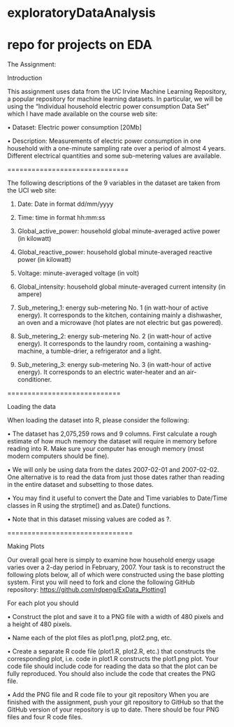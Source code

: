 exploratoryDataAnalysis
=======================
repo for projects on EDA
=======================
The Assignment:

Introduction

This assignment uses data from the UC Irvine Machine Learning Repository, a popular repository for machine learning datasets. In particular, we will be using the “Individual household electric power consumption Data Set” which I have made available on the course web site:

•	Dataset: Electric power consumption [20Mb]

•	Description: Measurements of electric power consumption in one household with a one-minute sampling rate over a period of almost 4 years. Different electrical quantities and some sub-metering values are available.

==============================

The following descriptions of the 9 variables in the dataset are taken from the UCI web site:

1.	Date: Date in format dd/mm/yyyy

2.	Time: time in format hh:mm:ss

3.	Global_active_power: household global minute-averaged active power (in kilowatt)

4.	Global_reactive_power: household global minute-averaged reactive power (in kilowatt)

5.	Voltage: minute-averaged voltage (in volt)

6.	Global_intensity: household global minute-averaged current intensity (in ampere)

7.	Sub_metering_1: energy sub-metering No. 1 (in watt-hour of active energy). It corresponds to the kitchen, containing mainly a dishwasher, an oven and a microwave (hot plates are not electric but gas powered).

8.	Sub_metering_2: energy sub-metering No. 2 (in watt-hour of active energy). It corresponds to the laundry room, containing a washing-machine, a tumble-drier, a refrigerator and a light.

9.	Sub_metering_3: energy sub-metering No. 3 (in watt-hour of active energy). It corresponds to an electric water-heater and an air-conditioner.

============================

Loading the data

When loading the dataset into R, please consider the following:

•	The dataset has 2,075,259 rows and 9 columns. First calculate a rough estimate of how much memory the dataset will require in memory before reading into R. Make sure your computer has enough memory (most modern computers should be fine).

•	We will only be using data from the dates 2007-02-01 and 2007-02-02. One alternative is to read the data from just those dates rather than reading in the entire dataset and subsetting to those dates.

•	You may find it useful to convert the Date and Time variables to Date/Time classes in R using the strptime() and as.Date() functions.

•	Note that in this dataset missing values are coded as ?.

===============================

Making Plots

Our overall goal here is simply to examine how household energy usage varies over a 2-day period in February, 2007. Your task is to reconstruct the following plots below, all of which were constructed using the base plotting system.
First you will need to fork and clone the following GitHub repository: https://github.com/rdpeng/ExData_Plotting1

For each plot you should

•	Construct the plot and save it to a PNG file with a width of 480 pixels and a height of 480 pixels.

•	Name each of the plot files as plot1.png, plot2.png, etc.

•	Create a separate R code file (plot1.R, plot2.R, etc.) that constructs the corresponding plot, i.e. code in plot1.R constructs the plot1.png plot. Your code file should include code for reading the data so that the plot can be fully reproduced. You should also include the code that creates the PNG file.

•	Add the PNG file and R code file to your git repository
When you are finished with the assignment, push your git repository to GitHub so that the GitHub version of your repository is up to date. There should be four PNG files and four R code files.
